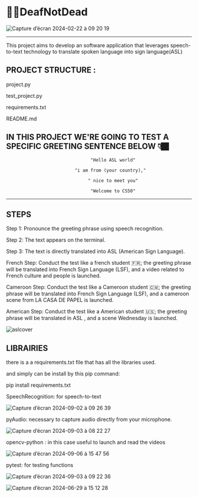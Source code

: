 # 🤟🏽DeafNotDead

![Capture d’écran 2024-02-22 à 09 20 19](https://github.com/user-attachments/assets/85d86f53-c233-46d3-8545-f61d22bf4bc6)  

------------------------------------------------

This project aims to develop an  software application that leverages speech-to-text technology to translate spoken language into sign language(ASL)

PROJECT STRUCTURE :
-------------------

project.py

test_project.py

requirements.txt

README.md


IN THIS PROJECT WE'RE GOING TO TEST A SPECIFIC GREETING SENTENCE BELOW 👇🏿
-------------------------------------------------------------------
                                    "Hello ASL world"

                              "i am from (your country)," 

                                   " nice to meet you"

                                    "Welcome to CS50"

--------------------------------------------------------------------

STEPS
------

Step 1: Pronounce the greeting phrase using speech recognition.

Step 2: The text appears on the terminal.

Step 3: The text is directly translated into ASL (American Sign Language).

French Step: Conduct the test like a french student 🇫🇷; the greeting phrase will be translated into French Sign Language (LSF), and a video related to French culture and people is launched.

Cameroon Step: Conduct the test like a Cameroon student 🇨🇲; the greeting phrase will be translated into French Sign Language (LSF), and a cameroon scene from  LA CASA DE PAPEL is launched.

American Step: Conduct the test like a American student 🇺🇸; the greeting phrase will be translated in ASL , and a scene Wednesday is launched.


![aslcover](https://github.com/user-attachments/assets/d2283f22-e8c4-4ee9-8202-0f9db4cc9c64)

LIBRAIRIES
-----------

there is a a requirements.txt file that has all the libraries used.

and simply can be install by this pip command:

pip install  requirements.txt


SpeechRecognition: for speech-to-text

![Capture d’écran 2024-09-02 à 09 26 39](https://github.com/user-attachments/assets/cfbd0a79-ab86-4a0f-9ac5-a99561c67a8a)


pyAudio: necessary to capture audio directly from your microphone.


![Capture d’écran 2024-09-03 à 08 22 27](https://github.com/user-attachments/assets/5d17e178-185a-44ff-8924-d5ab9d793463)

opencv-python : in this case useful to launch and read the  videos

![Capture d’écran 2024-09-06 à 15 47 56](https://github.com/user-attachments/assets/10ea24b2-2954-4dec-ac98-5544f6da5b60)


pytest: for testing functions

![Capture d’écran 2024-09-03 à 09 22 36](https://github.com/user-attachments/assets/f0f19237-c157-46af-82fa-fbf372e6ff47)


![Capture d’écran 2024-06-29 à 15 12 28](https://github.com/user-attachments/assets/0e049930-fc9e-427e-9c05-d3b22b199cea)
